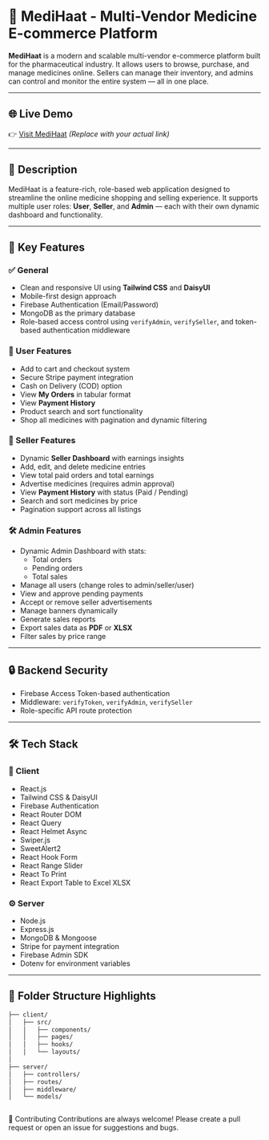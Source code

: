# 💊 MediHaat - Multi-Vendor Medicine E-commerce Platform

**MediHaat** is a modern and scalable multi-vendor e-commerce platform built for the pharmaceutical industry. It allows users to browse, purchase, and manage medicines online. Sellers can manage their inventory, and admins can control and monitor the entire system — all in one place.

---

## 🌐 Live Demo

👉 [Visit MediHaat](https://medihaat.netlify.app/) *(Replace with your actual link)*

---

## 🧾 Description

MediHaat is a feature-rich, role-based web application designed to streamline the online medicine shopping and selling experience. It supports multiple user roles: **User**, **Seller**, and **Admin** — each with their own dynamic dashboard and functionality.

---

## 🚀 Key Features

### ✅ General
- Clean and responsive UI using **Tailwind CSS** and **DaisyUI**
- Mobile-first design approach
- Firebase Authentication (Email/Password)
- MongoDB as the primary database
- Role-based access control using `verifyAdmin`, `verifySeller`, and token-based authentication middleware

### 🛒 User Features
- Add to cart and checkout system
- Secure Stripe payment integration
- Cash on Delivery (COD) option
- View **My Orders** in tabular format
- View **Payment History**
- Product search and sort functionality
- Shop all medicines with pagination and dynamic filtering

### 🏪 Seller Features
- Dynamic **Seller Dashboard** with earnings insights
- Add, edit, and delete medicine entries
- View total paid orders and total earnings
- Advertise medicines (requires admin approval)
- View **Payment History** with status (Paid / Pending)
- Search and sort medicines by price
- Pagination support across all listings

### 🛠️ Admin Features
- Dynamic Admin Dashboard with stats:
  - Total orders
  - Pending orders
  - Total sales
- Manage all users (change roles to admin/seller/user)
- View and approve pending payments
- Accept or remove seller advertisements
- Manage banners dynamically
- Generate sales reports
- Export sales data as **PDF** or **XLSX**
- Filter sales by price range

---

## 🔒 Backend Security
- Firebase Access Token-based authentication
- Middleware: `verifyToken`, `verifyAdmin`, `verifySeller`
- Role-specific API route protection

---

## 🛠️ Tech Stack

### 🔧 Client
- React.js
- Tailwind CSS & DaisyUI
- Firebase Authentication
- React Router DOM
- React Query
- React Helmet Async
- Swiper.js
- SweetAlert2
- React Hook Form
- React Range Slider
- React To Print
- React Export Table to Excel XLSX

### ⚙️ Server
- Node.js
- Express.js
- MongoDB & Mongoose
- Stripe for payment integration
- Firebase Admin SDK
- Dotenv for environment variables

---

## 📁 Folder Structure Highlights

```bash
├── client/
│   ├── src/
│   │   ├── components/
│   │   ├── pages/
│   │   ├── hooks/
│   │   └── layouts/
│
├── server/
│   ├── controllers/
│   ├── routes/
│   ├── middleware/
│   └── models/



```
🤝 Contributing
Contributions are always welcome!
Please create a pull request or open an issue for suggestions and bugs.
